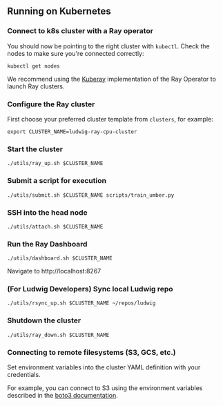 ## Running on Kubernetes

### Connect to k8s cluster with a Ray operator

You should now be pointing to the right cluster with `kubectl`. Check the nodes to make sure you're connected correctly:

```
kubectl get nodes
```

We recommend using the [Kuberay](https://github.com/ray-project/kuberay) implementation of the Ray Operator to launch Ray clusters.

### Configure the Ray cluster

First choose your preferred cluster template from `clusters`, for example:

```
export CLUSTER_NAME=ludwig-ray-cpu-cluster
```

### Start the cluster

```
./utils/ray_up.sh $CLUSTER_NAME
```

### Submit a script for execution

```
./utils/submit.sh $CLUSTER_NAME scripts/train_umber.py
```

### SSH into the head node

```
./utils/attach.sh $CLUSTER_NAME
```

### Run the Ray Dashboard

```
./utils/dashboard.sh $CLUSTER_NAME
```

Navigate to http://localhost:8267

### (For Ludwig Developers) Sync local Ludwig repo

```
./utils/rsync_up.sh $CLUSTER_NAME ~/repos/ludwig
```

### Shutdown the cluster

```
./utils/ray_down.sh $CLUSTER_NAME
```

### Connecting to remote filesystems (S3, GCS, etc.)

Set environment variables into the cluster YAML definition with your credentials.

For example, you can connect to S3 using the environment variables described in the [boto3 documentation](https://boto3.amazonaws.com/v1/documentation/api/latest/guide/configuration.html#using-environment-variables).
